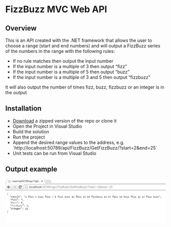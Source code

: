 FizzBuzz MVC Web API
===================

Overview
-------
This is an API created with the .NET framework that allows the user to choose a range (start and end numbers) and will output 
a FizzBuzz series of the numbers in the range with the following rules:

*	If no rule matches then output the input number
*	If the input number is a multiple of 3 then output “fizz”
*	If the input number is a multiple of 5 then output “buzz”
*	If the input number is a multiple of 3 and 5 then output “fizzbuzz”

It will also output the number of times fizz, buzz, fizzbuzz or an integer is in the output

## Installation

* [Download](https://github.com/giusepped/FizzBuzzMVCApi/archive/master.zip) a zipped version of the repo or clone it
* Open the Project in Visual Studio
* Build the solution
* Run the project
* Append the desired range values to the address, e.g. ´http://localhost:50789/api/FizzBuzz/GetFizzBuzz/?start=2&end=25´
* Unit tests can be run from Visual Studio

## Output example

![](https://github.com/giusepped/FizzBuzzMVCApi/blob/master/images/Screenshot%202016-03-12%2017.34.23.png)



